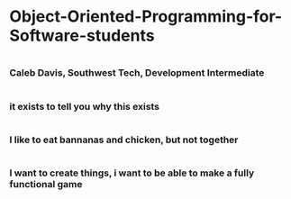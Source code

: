 # Object-Oriented-Programming-for-Software-students
# <h3> Caleb Davis, Southwest Tech, Development Intermediate </h3>
# <h3> it exists to tell you why this exists</h3>
# <h3> I like to eat bannanas and chicken, but not together </h3>
# <h3> I want to create things, i want to be able to make a fully functional game </h3>
